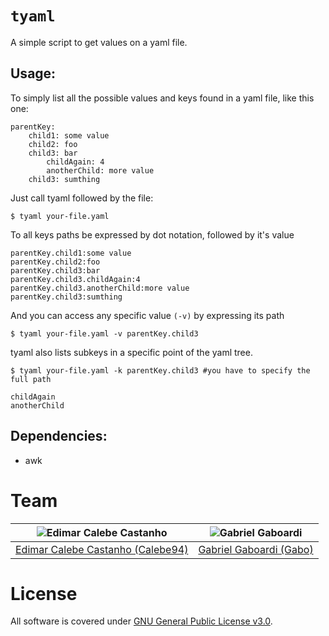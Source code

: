 # `tyaml`

A simple script to get values on a yaml file.

## Usage:
To simply list all the possible values and keys found in a yaml file, like this one:
```
parentKey:
    child1: some value
    child2: foo
    child3: bar
        childAgain: 4
        anotherChild: more value
    child3: sumthing
```
Just call tyaml followed by the file:
```
$ tyaml your-file.yaml
```
To all keys paths be expressed by dot notation, followed by it's value
```
parentKey.child1:some value
parentKey.child2:foo
parentKey.child3:bar
parentKey.child3.childAgain:4
parentKey.child3.anotherChild:more value
parentKey.child3:sumthing
```
And you can access any specific value `(-v)` by expressing its path
```
$ tyaml your-file.yaml -v parentKey.child3
```

tyaml also lists subkeys in a specific point of the yaml tree.

```
$ tyaml your-file.yaml -k parentKey.child3 #you have to specify the full path
```
```
childAgain
anotherChild
```

## Dependencies:
- awk

# Team

| <img src="https://github.com/Calebe94.png?size=200" alt="Edimar Calebe Castanho"> | <img src="https://github.com/gbgabo.png?size=200" alt="Gabriel Gaboardi"> | 
|:---------------------------------------------------------------------------------:|:-------------------------------------------------------------------------:|
| [Edimar Calebe Castanho (Calebe94)](https://github.com/Calebe94)                  | [Gabriel Gaboardi (Gabo)](https://github.com/gbgabo)                      |

# License

All software is covered under [GNU General Public License v3.0](https://www.gnu.org/licenses/gpl-3.0.en.html).